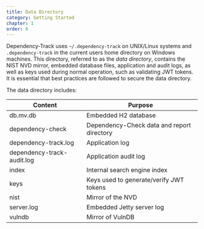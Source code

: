 ```yaml
---
title: Data Directory
category: Getting Started
chapter: 1
order: 6
---
```


Dependency-Track uses `~/.dependency-track` on UNIX/Linux systems and `.dependency-track` in the current users 
home directory on Windows machines. This directory, referred to as the *data directory*, contains 
the NIST NVD mirror, embedded database files, application and audit logs, as well as keys used during normal 
operation, such as validating JWT tokens. It is essential that best practices are followed to secure the 
data directory.

The data directory includes:


| Content                    | Purpose                                    |
| -------------------------- | ------------------------------------------ |
| db.mv.db                   | Embedded H2 database                       |
| dependency-check           | Dependency-Check data and report directory |
| dependency-track.log       | Application log                            |
| dependency-track-audit.log | Application audit log                      |
| index                      | Internal search engine index               |
| keys                       | Keys used to generate/verify JWT tokens    |
| nist                       | Mirror of the NVD                          |
| server.log                 | Embedded Jetty server log                  |
| vulndb                     | Mirror of VulnDB                           |
